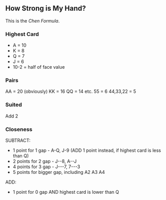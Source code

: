 ## How Strong is My Hand?

This is the _Chen Formula_.

### Highest Card

- A = 10 
- K = 8
- Q = 7
- J = 6
- 10-2 = half of face value

### Pairs

AA = 20 (obviously)
KK = 16
QQ = 14
etc.
55 = 6
44,33,22 = 5

### Suited

Add 2

### Closeness

SUBTRACT:
- 1 point  for 1 gap - A-Q, J-9 (ADD 1 point instead, if highest card is less than Q)
- 2 points for 2 gap - J--8, A--J
- 4 points for 3 gap - J---7, 7---3
- 5 points for bigger gap, including A2 A3 A4

ADD:
- 1 point  for 0 gap AND highest card is lower than Q